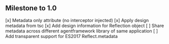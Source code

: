 ## Milestone to 1.0

[x] Metadata only attribute (no interceptor injected)
[x] Apply design metadata from tsc
[x] Add design information for Reflection object
[ ] Share metadata across different agentframework library of same application
[ ] Add transparent support for ES2017 Reflect.metadata
